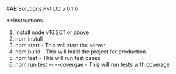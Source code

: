 #AB Solutions Pvt Ltd v 0.1.0

**Instructions

1. Install node v16.20.1 or above
2. npm install
3. npm start - This will start the server
4. npm build - This will build the project for production
5. npm test - This will run test cases
6. npm run test -- --covergae - This will run tests with coverage
